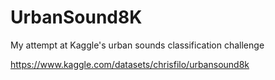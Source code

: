 # UrbanSound8K
My attempt at Kaggle's urban sounds classification challenge

https://www.kaggle.com/datasets/chrisfilo/urbansound8k
